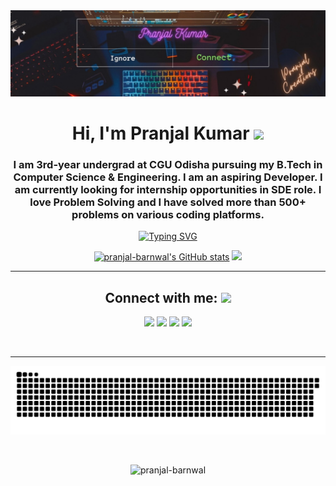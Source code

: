 <div align="center">
<img src="./res/banner.jpeg" alt="Pranjal Kumar">
<br>
<h1>Hi, I'm Pranjal Kumar <img src="https://media.giphy.com/media/hvRJCLFzcasrR4ia7z/giphy.gif" width="28"></h1>
<h3 align="center">I am 3rd-year undergrad at CGU Odisha pursuing my B.Tech in Computer Science & Engineering. I am an aspiring Developer. I am currently looking for internship opportunities in SDE role. I love Problem Solving and I have solved more than 500+ problems on various coding platforms.</h3>

<!-- Typing Effect -->
[![Typing SVG](https://readme-typing-svg.herokuapp.com?color=8ccf72&center=true&lines=Web+Developer;Competitive+Programmer;Tech+Enthusiast;Open+Source+Developer;Finance+Geek;Machine-Learning+Enthusiast)](https://git.io/typing-svg)


<!-- Stats -->
<a href="http://www.github.com/pranjal-barnwal"><img src="https://github-readme-stats.vercel.app/api?username=pranjal-barnwal&show_icons=true&hide=&count_private=true&title_color=8ccf72&text_color=ffffff&icon_color=8cd073&bg_color=000000&hide_border=true&show_icons=true" alt="pranjal-barnwal's GitHub stats" /></a>
<a href="http://www.github.com/pranjal-barnwal"><img src="https://github-readme-streak-stats.herokuapp.com/?user=pranjal-barnwal&stroke=ffffff&background=000000&ring=8ccf72&fire=fa8b00&currStreakNum=ffffff&currStreakLabel=8cd073&sideNums=ffffff&sideLabels=ffffff&dates=ffffff&hide_border=true" /></a>

<hr>

<h2 align="center">Connect with me: <img src="https://media.giphy.com/media/mGcNjsfWAjY5AEZNw6/giphy.gif" width="60"></h2>
<p align="center">
<a href="https://www.linkedin.com/in/pranjal-barnwal"><img src="https://img.shields.io/badge/-Pranjal_Kumar-blue?style=flat-square&logo=Linkedin&logoColor=white&link=https://www.linkedin.com/in/pranjal-barnwal/" /></a>
<a href="mailto:itselfpranjalkr@gmail.com"><img src="https://img.shields.io/badge/-itselfpranjalkr@gmail.com-ea4335?style=flat-square&logo=Gmail&logoColor=white&link=mailto:itselfpranjalkr@gmail.com" /></a>
<!-- <a href="https://twitter.com/pranjalBarnwal_"><img src="https://img.shields.io/badge/-pranjalBarnwal_-219df3?style=flat-square&logo=twitter&logoColor=white&link=https://twitter.com/pranjalBarnwal_" /></a> -->
<a href="https://www.figma.com/@pranjal_barnwal"><img src="https://img.shields.io/badge/-pranjal_barnwal_-09c47c?style=flat-square&logo=figma&logoColor=white&link=https://www.figma.com/@pranjal_barnwal" /></a>
<a href="https://instagram.com/pranjal_barnwal_"><img src="https://img.shields.io/badge/-pranjal_barnwal_-f77880?style=flat-square&logo=instagram&logoColor=white&link=https://instagram.com/pranjal_barnwal_" /></a>
</p>
<br>

<hr>

![Snake animation](https://github.com/pranjal-barnwal/pranjal-barnwal/blob/output/github-contribution-grid-snake.svg)

<br>
<p align="center"> <img src="https://komarev.com/ghpvc/?username=pranjal-barnwal" alt="pranjal-barnwal" /> </p>

</div>
